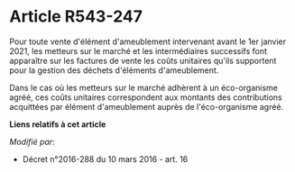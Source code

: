 # Article R543-247

Pour toute vente d'élément d'ameublement intervenant avant le 1er janvier 2021, les metteurs sur le marché et les
intermédiaires successifs font apparaître sur les factures de vente les coûts unitaires qu'ils supportent pour la gestion des
déchets d'éléments d'ameublement. 

Dans le cas où les metteurs sur le marché adhèrent à un éco-organisme agréé, ces coûts unitaires correspondent aux montants
des contributions acquittées par élément d'ameublement auprès de l'éco-organisme agréé.

**Liens relatifs à cet article**

_Modifié par_:

  - Décret n°2016-288 du 10 mars 2016 - art. 16
